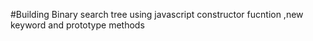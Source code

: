 #Building Binary search tree using javascript constructor fucntion ,new keyword and prototype methods
